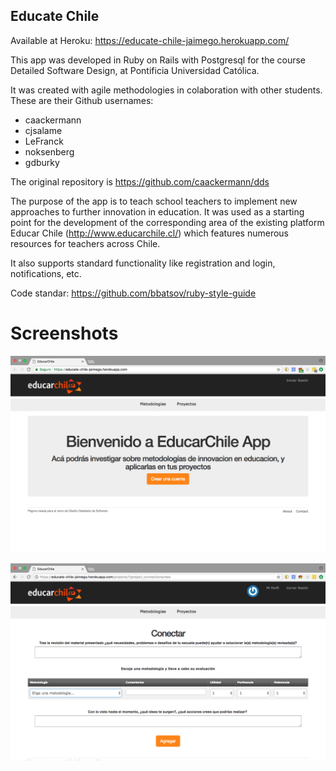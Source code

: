 
## Educate Chile ##

Available at Heroku: https://educate-chile-jaimego.herokuapp.com/

This app was developed in Ruby on Rails with Postgresql for the course Detailed Software Design, at Pontificia Universidad Católica. 

It was created with agile methodologies in colaboration with other students. These are their Github usernames:

* caackermann
* cjsalame
* LeFranck
* noksenberg
* gdburky

The original repository is https://github.com/caackermann/dds

The purpose of the app is to teach school teachers to implement new approaches to further innovation in education. It was used as a starting point for the development of the corresponding area of the existing platform Educar Chile (http://www.educarchile.cl/) which features numerous resources for teachers across Chile.

It also supports standard functionality like registration and login, notifications, etc.

 Code standar: https://github.com/bbatsov/ruby-style-guide

# Screenshots

![](screenshot1.png)

![](screenshot2.png)
